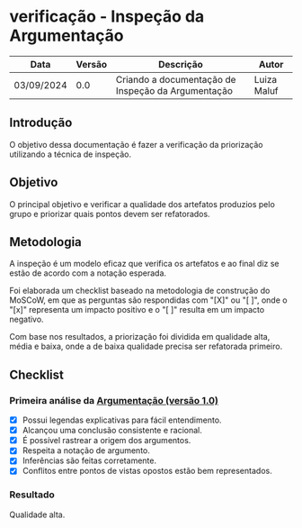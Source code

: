 # verificação - Inspeção da Argumentação

|    Data    | Versão |      Descrição      |        Autor     |
|------------|--------|---------------------|------------------|
| 03/09/2024 |  0.0   | Criando a documentação de Inspeção da Argumentação | Luiza Maluf |

## Introdução

O objetivo dessa documentação é fazer a verificação da priorização utilizando a técnica de inspeção.

## Objetivo

O principal objetivo e verificar a qualidade dos artefatos produzios pelo grupo e priorizar quais pontos devem ser refatorados.

## Metodologia

A inspeção é um modelo eficaz que verifica os artefatos e ao final diz se estão de acordo com a notação esperada.

Foi elaborada um checklist baseado na metodologia de construção do MoSCoW, em que as perguntas são respondidas com "[X]" ou "[ ]", onde o "[x]" representa um impacto positivo e o "[ ]" resulta em um impacto negativo.

Com base nos resultados, a priorização foi dividida em qualidade alta, média e baixa, onde a de baixa qualidade precisa ser refatorada primeiro.

## Checklist

### Primeira análise da [Argumentação (versão 1.0)](../modelagem/especificacao_suplementar.md)

- [x] Possui legendas explicativas para fácil entendimento.
- [x] Alcançou uma conclusão consistente e racional.
- [x] É possível rastrear a origem dos argumentos.
- [x] Respeita a notação de argumento.
- [x] Inferências são feitas corretamente.
- [x] Conflitos entre pontos de vistas opostos estão bem representados.

### Resultado

Qualidade alta.
